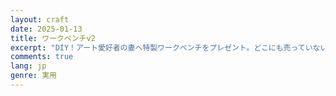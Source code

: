 ```yaml
---
layout: craft
date: 2025-01-13
title: ワークベンチv2
excerpt: "DIY！アート愛好者の妻へ特製ワークベンチをプレゼント。どこにも売っていない特別なワークベンチを作る挑戦をしてみました。その一部始終を書き下ろしてみました。"
comments: true
lang: jp
genre: 実用
---
```



<div id="photo-scroll"></div>
<script type="text/javascript" src="/assets/js/photoScroll/index.build.js" charset="utf-8"></script>
